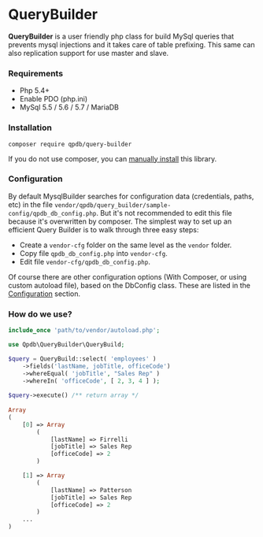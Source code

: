 # QueryBuilder

**QueryBuilder** is a user friendly php class for build MySql queries that prevents mysql injections and it takes care of table prefixing. This same can also replication support for use master and slave.

### Requirements
* Php 5.4+
* Enable PDO (php.ini)
* MySql 5.5 / 5.6 / 5.7 / MariaDB

### Installation

```
composer require qpdb/query-builder
```
If you do not use composer, you can [manually install](docs/installation/manual.md) this library.

### Configuration

By default MysqlBuilder searches for configuration data (credentials, paths, etc) in the file 
```vendor/qpdb/query_builder/sample-config/qpdb_db_config.php```. 
But it's not recommended to edit this file because it's overwritten by composer.
The simplest way to set up an efficient Query Builder is to walk through three easy steps:
- Create a ```vendor-cfg``` folder on the same level as the ```vendor``` folder.
- Copy file ```qpdb_db_config.php``` into ```vendor-cfg```.
- Edit file ```vendor-cfg/qpdb_db_config.php```.

Of course there are other configuration options (With Composer, or using custom autoload file), based on the DbConfig class. 
These are listed in the [Configuration](docs/installation/config2.md) section.

### How do we use?
```php
include_once 'path/to/vendor/autoload.php';

use Qpdb\QueryBuilder\QueryBuild;

$query = QueryBuild::select( 'employees' )
	->fields('lastName, jobTitle, officeCode')
	->whereEqual( 'jobTitle', "Sales Rep" )
	->whereIn( 'officeCode', [ 2, 3, 4 ] );
	
$query->execute() /** return array */
	
Array
(
    [0] => Array
        (
            [lastName] => Firrelli
            [jobTitle] => Sales Rep
            [officeCode] => 2
        )

    [1] => Array
        (
            [lastName] => Patterson
            [jobTitle] => Sales Rep
            [officeCode] => 2
        )
    ...
)
```
